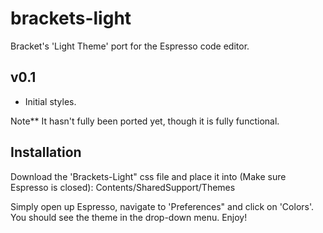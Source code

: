 brackets-light
==============

Bracket's 'Light Theme' port for the Espresso code editor.

v0.1
---
* Initial styles.

Note** It hasn't fully been ported yet, though it is fully functional.

Installation
---

Download the 'Brackets-Light" css file and place it into (Make sure Espresso is closed): Contents/SharedSupport/Themes

Simply open up Espresso, navigate to 'Preferences" and click on 'Colors'. You should see the theme in the drop-down menu. Enjoy!
